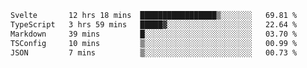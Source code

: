 <!--START_SECTION:waka-->

```txt
Svelte       12 hrs 18 mins  █████████████████▒░░░░░░░   69.81 %
TypeScript   3 hrs 59 mins   █████▓░░░░░░░░░░░░░░░░░░░   22.64 %
Markdown     39 mins         █░░░░░░░░░░░░░░░░░░░░░░░░   03.70 %
TSConfig     10 mins         ▒░░░░░░░░░░░░░░░░░░░░░░░░   00.99 %
JSON         7 mins          ▒░░░░░░░░░░░░░░░░░░░░░░░░   00.73 %
```

<!--END_SECTION:waka-->

